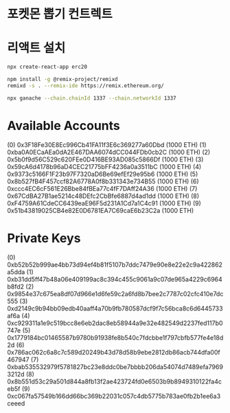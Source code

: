# 포켓몬 뽑기 컨트렉트

# 리액트 설치

```sh
npx create-react-app erc20

npm install -g @remix-project/remixd
remixd -s . --remix-ide https://remix.ethereum.org/

npx ganache --chain.chainId 1337 --chain.networkId 1337
```

Available Accounts
==================
(0) 0x3F18Fe30E8Ec996Cb41FA11f3E6c369277a60Dbd (1000 ETH)
(1) 0xba0A0ECaAEa0dA2E467DAA6074dCC044FDb0cb2C (1000 ETH)
(2) 0x5b0f9d56C529c620FEe0D416BE93AD085c5866Df (1000 ETH)
(3) 0x59cA6d4178b96aD4CEC21775bFF4236a0a3511bC (1000 ETH)
(4) 0x9373c5166F1F23b97F7320aD6Be69efEf29e95b6 (1000 ETH)
(5) 0x8b527fB4F457ccf82A6778A0f8b331343e734B55 (1000 ETH)
(6) 0xccc4EC6cF561E26Bbe84fBEa77c4fF7DAff24A36 (1000 ETH)
(7) 0x67CdBA27B1ae5214c48DEfc2CbBfe6887d4ad1dd (1000 ETH)
(8) 0xF4759A61CdeCC6439eaE96F5d231A1Cd7a1C4c91 (1000 ETH)
(9) 0x51b43819025CB4e82E0D6781EA7C69caE6b23C2a (1000 ETH)

Private Keys
==================
(0) 0xb52b52b999ae4bb73d94ef4b81f5107b7ddc7479e90e8e22e2c9a422862a5dda
(1) 0xb31dd5ff47b48a06e409199ac8c394c455c9061a9c07de965a4229c6964b8fd2
(2) 0x9854e37c675ea8df07d966e1d6fe59c2a6fd8b7bee2c7787c02cfc410e7dc555
(3) 0xd2149c9b94bb09edb40aaff4a70b9fb780587dcf9f7c56bca8c6d6445733af6a
(4) 0xc929311a1e9c519bcc8e6eb2dac8eb58944a9e32e482549d2237fed117b0747e
(5) 0x1779184bc01465587b9780b91938fe8b540c7fdcbbe1f797cbfb577fe4e18d2d
(6) 0x786ac062c6a8c7c589d20249b43d78d58b9ebe2812db86acb744dfa00f467947
(7) 0xbab535532979f5781827bc23e8ddc0be7bbbb206da54074d7489efa79693212d
(8) 0x8b551d53c29a501d844a8fb13f2ae423724fd0e6503b9b8949310122fa4ceb5f
(9) 0xc067fa57549b166dd66bc369b22031c057c4db5775b783ae0fb2b1ee6a3ceeed
